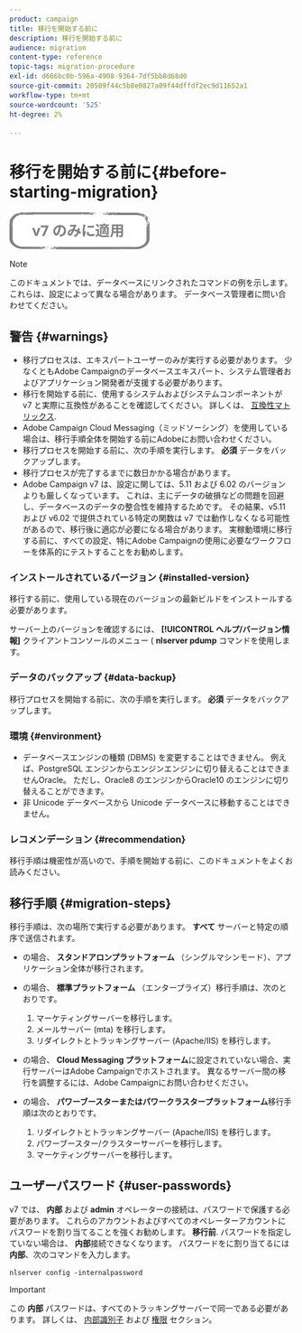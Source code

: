 ```yaml
---
product: campaign
title: 移行を開始する前に
description: 移行を開始する前に
audience: migration
content-type: reference
topic-tags: migration-procedure
exl-id: d666bc0b-596a-4908-9364-7df5bb8d68d0
source-git-commit: 20509f44c5b8e0827a09f44dffdf2ec9d11652a1
workflow-type: tm+mt
source-wordcount: '525'
ht-degree: 2%

---
```


# 移行を開始する前に{#before-starting-migration}

![](../../assets/v7-only.svg)

>[!NOTE]
>
>このドキュメントでは、データベースにリンクされたコマンドの例を示します。 これらは、設定によって異なる場合があります。 データベース管理者に問い合わせてください。

## 警告 {#warnings}

* 移行プロセスは、エキスパートユーザーのみが実行する必要があります。 少なくともAdobe Campaignのデータベースエキスパート、システム管理者およびアプリケーション開発者が支援する必要があります。
* 移行を開始する前に、使用するシステムおよびシステムコンポーネントが v7 と実際に互換性があることを確認してください。 詳しくは、 [互換性マトリックス](../../rn/using/compatibility-matrix.md).
* Adobe Campaign Cloud Messaging（ミッドソーシング）を使用している場合は、移行手順全体を開始する前にAdobeにお問い合わせください。
* 移行プロセスを開始する前に、次の手順を実行します。 **必須** データをバックアップします。
* 移行プロセスが完了するまでに数日かかる場合があります。
* Adobe Campaign v7 は、設定に関しては、5.11 および 6.02 のバージョンよりも厳しくなっています。 これは、主にデータの破損などの問題を回避し、データベースのデータの整合性を維持するためです。 その結果、v5.11 および v6.02 で提供されている特定の関数は v7 では動作しなくなる可能性があるので、移行後に適応が必要になる場合があります。 実稼動環境に移行する前に、すべての設定、特にAdobe Campaignの使用に必要なワークフローを体系的にテストすることをお勧めします。

### インストールされているバージョン {#installed-version}

移行する前に、使用している現在のバージョンの最新ビルドをインストールする必要があります。

サーバー上のバージョンを確認するには、 **[!UICONTROL ヘルプ/バージョン情報]** クライアントコンソールのメニュー ( **nlserver pdump** コマンドを使用します。

### データのバックアップ {#data-backup}

移行プロセスを開始する前に、次の手順を実行します。 **必須** データをバックアップします。

### 環境 {#environment}

* データベースエンジンの種類 (DBMS) を変更することはできません。 例えば、PostgreSQL エンジンからエンジンエンジンに切り替えることはできませんOracle。 ただし、Oracle8 のエンジンからOracle10 のエンジンに切り替えることができます。
* 非 Unicode データベースから Unicode データベースに移動することはできません。

### レコメンデーション {#recommendation}

移行手順は機密性が高いので、手順を開始する前に、このドキュメントをよくお読みください。

## 移行手順 {#migration-steps}

移行手順は、次の場所で実行する必要があります。 **すべて** サーバーと特定の順序で送信されます。

* の場合、 **スタンドアロンプラットフォーム** （シングルマシンモード）、アプリケーション全体が移行されます。
* の場合、 **標準プラットフォーム** （エンタープライズ）移行手順は、次のとおりです。

   1. マーケティングサーバーを移行します。
   1. メールサーバー (mta) を移行します。
   1. リダイレクトとトラッキングサーバー (Apache/IIS) を移行します。

* の場合、 **Cloud Messaging プラットフォーム**&#x200B;に設定されていない場合、実行サーバーはAdobe Campaignでホストされます。 異なるサーバー間の移行を調整するには、Adobe Campaignにお問い合わせください。
* の場合、 **パワーブースターまたはパワークラスタープラットフォーム**&#x200B;移行手順は次のとおりです。

   1. リダイレクトとトラッキングサーバー (Apache/IIS) を移行します。
   1. パワーブースター/クラスターサーバーを移行します。
   1. マーケティングサーバーを移行します。

## ユーザーパスワード {#user-passwords}

v7 では、 **内部** および **admin** オペレーターの接続は、パスワードで保護する必要があります。 これらのアカウントおよびすべてのオペレーターアカウントにパスワードを割り当てることを強くお勧めします。 **移行前**. パスワードを指定していない場合は、 **内部**&#x200B;接続できなくなります。 パスワードをに割り当てるには **内部**、次のコマンドを入力します。

```
nlserver config -internalpassword
```

>[!IMPORTANT]
>
>この **内部** パスワードは、すべてのトラッキングサーバーで同一である必要があります。 詳しくは、 [内部識別子](../../installation/using/configuring-campaign-server.md#internal-identifier) および [権限](../../platform/using/access-management.md) セクション。
